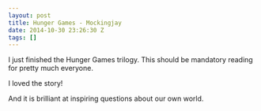 ```yaml
---
layout: post
title: Hunger Games - Mockingjay
date: 2014-10-30 23:26:30 Z
tags: []
---
```

I just finished the Hunger Games trilogy. This should be mandatory reading for pretty much everyone.

I loved the story!

And it is brilliant at inspiring questions about our own world.
